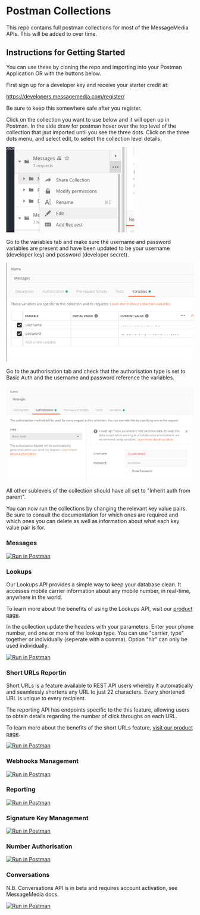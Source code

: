 
# Postman Collections

This repo contains full postman collections for most of the MessageMedia APIs. This will be added to over time.

## Instructions for Getting Started

You can use these by cloning the repo and importing into your Postman Application OR with the buttons below.

First sign up for a developer key and receive your starter credit at:

https://developers.messagemedia.com/register/

Be sure to keep this somewhere safe after you register. 

Click on the collection you want to use below and it will open up in Postman. In the side draw for postman hover over the top level of the collection that jsut imported until you see the three dots. Click on the three dots menu, and select edit, to select the collection level details.  

![step1](/img/topleveledit1.png)

Go to the variables tab and make sure the username and password variables are present and have been updated to be your username (developer key) and password (developer secret). 

![step2](/img/usernamepasswordedit.png)

Go to the authorisation tab and check that the authorisation type is set to Basic Auth and the username and password reference the variables. 

![step3](/img/authorisationedit.png)

All other sublevels of the collection should have all set to "Inherit auth from parent".

You can now run the collections by changing the relevant key value pairs. Be sure to consult the documentation for which ones are required and which ones you can delete as well as information about what each key value pair is for. 

### Messages

[![Run in Postman](https://run.pstmn.io/button.svg)](https://app.getpostman.com/run-collection/11b2a979fa10c6564f77)

### Lookups

Our Lookups API provides a simple way to keep your database clean. It accesses mobile carrier information about any mobile number, in real-time, anywhere in the world.

To learn more about the benefits of using the Lookups API, visit our [product page](https://www.messagemedia.com/au/feature/lookups/).

In the collection update the headers with your parameters. Enter your phone number, and one or more of the lookup type. You can use "carrier, type" together or individually (seperate with a comma). Option "hlr" can only be used individually.

[![Run in Postman](https://run.pstmn.io/button.svg)](https://app.getpostman.com/run-collection/7dbb0007cff1630317b5)

### Short URLs Reportin

Short URLs is a feature available to REST API users whereby 
it automatically and seamlessly shortens any URL to just 
22 characters. Every shortened URL is unique to every recipient.

The reporting API has endpoints specific to the 
this feature, allowing users to obtain details regarding 
the number of click throughs on each URL.

To learn more about the benefits of the short URLs feature, [visit our product page](https://messagemedia.com/nz/feature/short-urls/).

[![Run in Postman](https://run.pstmn.io/button.svg)](https://app.getpostman.com/run-collection/6183fd2040995b67332b)

### Webhooks Management

[![Run in Postman](https://run.pstmn.io/button.svg)](https://app.getpostman.com/run-collection/4484dfbb1fef44e53094)

### Reporting

[![Run in Postman](https://run.pstmn.io/button.svg)](https://app.getpostman.com/run-collection/4328b75d99c64a439e39)

### Signature Key Management

[![Run in Postman](https://run.pstmn.io/button.svg)](https://app.getpostman.com/run-collection/e301a1cb751032a3d32f)

### Number Authorisation

[![Run in Postman](https://run.pstmn.io/button.svg)](https://app.getpostman.com/run-collection/0cb82955424cc2d15b48)

### Conversations

N.B. Conversations API is in beta and requires account activation, see MessageMedia docs.

[![Run in Postman](https://run.pstmn.io/button.svg)](https://app.getpostman.com/run-collection/9c0f67ae55f173310d33)
